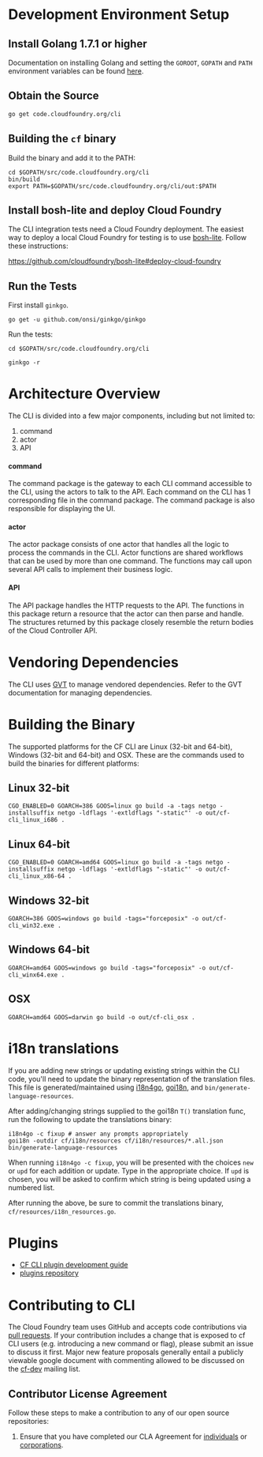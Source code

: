 # Development Environment Setup

## Install Golang 1.7.1 or higher

Documentation on installing Golang and setting the `GOROOT`, `GOPATH` and `PATH` environment variables can be found [here](https://golang.org/doc/install).

## Obtain the Source

```sh
go get code.cloudfoundry.org/cli
```

## Building the `cf` binary

Build the binary and add it to the PATH:
```
cd $GOPATH/src/code.cloudfoundry.org/cli
bin/build
export PATH=$GOPATH/src/code.cloudfoundry.org/cli/out:$PATH
```

## Install bosh-lite and deploy Cloud Foundry

The CLI integration tests need a Cloud Foundry deployment. The easiest way to
deploy a local Cloud Foundry for testing is to use
[bosh-lite](https://github.com/cloudfoundry/bosh-lite). Follow these
instructions:

https://github.com/cloudfoundry/bosh-lite#deploy-cloud-foundry

## Run the Tests

First install `ginkgo`.
```
go get -u github.com/onsi/ginkgo/ginkgo
```

Run the tests:
```
cd $GOPATH/src/code.cloudfoundry.org/cli

ginkgo -r
```

# Architecture Overview

The CLI is divided into a few major components, including but not limited to:
1. command
1. actor
1. API

#### command
The command package is the gateway to each CLI command accessible to the CLI, using the actors to talk to the API. Each command on the CLI has 1 corresponding file in the command package. The command package is also responsible for displaying the UI.

#### actor
The actor package consists of one actor that handles all the logic to process the commands in the CLI. Actor functions are shared workflows that can be used by more than one command. The functions may call upon several API calls to implement their business logic.

#### API
The API package handles the HTTP requests to the API. The functions in this package return a resource that the actor can then parse and handle. The structures returned by this package closely resemble the return bodies of the Cloud Controller API.

# Vendoring Dependencies

The CLI uses [GVT](https://github.com/FiloSottile/gvt) to manage vendored
dependencies. Refer to the GVT documentation for managing dependencies.

# Building the Binary

The supported platforms for the CF CLI are Linux (32-bit and 64-bit), Windows
(32-bit and 64-bit) and OSX. These are the commands used to build the binaries
for different platforms:

## Linux 32-bit

```
CGO_ENABLED=0 GOARCH=386 GOOS=linux go build -a -tags netgo -installsuffix netgo -ldflags '-extldflags "-static"' -o out/cf-cli_linux_i686 .
```

## Linux 64-bit

```
CGO_ENABLED=0 GOARCH=amd64 GOOS=linux go build -a -tags netgo -installsuffix netgo -ldflags '-extldflags "-static"' -o out/cf-cli_linux_x86-64 .
```

## Windows 32-bit

```
GOARCH=386 GOOS=windows go build -tags="forceposix" -o out/cf-cli_win32.exe .
```

## Windows 64-bit

```
GOARCH=amd64 GOOS=windows go build -tags="forceposix" -o out/cf-cli_winx64.exe .
```

## OSX

```
GOARCH=amd64 GOOS=darwin go build -o out/cf-cli_osx .
```

# i18n translations

If you are adding new strings or updating existing strings within the CLI code, you'll need to update the binary representation of the translation files. This file is generated/maintained using [i18n4go](https://github.com/XenoPhex/i18n4go), [goi18n](https://github.com/nicksnyder/go-i18n), and `bin/generate-language-resources`.

After adding/changing strings supplied to the goi18n `T()` translation func, run the following to update the translations binary:

    i18n4go -c fixup # answer any prompts appropriately
    goi18n -outdir cf/i18n/resources cf/i18n/resources/*.all.json
    bin/generate-language-resources

When running `i18n4go -c fixup`, you will be presented with the choices `new` or `upd` for each addition or update. Type in the appropriate choice. If `upd` is chosen, you will be asked to confirm which string is being updated using a numbered list.

After running the above, be sure to commit the translations binary, `cf/resources/i18n_resources.go`.

# Plugins

* [CF CLI plugin development guide](https://github.com/cloudfoundry/cli/tree/master/plugin_examples)
* [plugins repository](https://plugins.cloudfoundry.org/)

# Contributing to CLI

The Cloud Foundry team uses GitHub and accepts code contributions via
[pull requests](https://help.github.com/articles/using-pull-requests).
If your contribution includes a change that is exposed to cf CLI users
(e.g. introducing a new command or flag), please submit an issue
to discuss it first.
Major new feature proposals generally entail a publicly viewable
google document with commenting allowed to be discussed on the [cf-dev](https://lists.cloudfoundry.org/archives/list/cf-dev@lists.cloudfoundry.org/) mailing list.

## Contributor License Agreement

Follow these steps to make a contribution to any of our open source repositories:

1. Ensure that you have completed our CLA Agreement for
  [individuals](https://www.cloudfoundry.org/wp-content/uploads/2015/09/CFF_Individual_CLA.pdf) or
  [corporations](https://www.cloudfoundry.org/wp-content/uploads/2015/09/CFF_Corporate_CLA.pdf).
